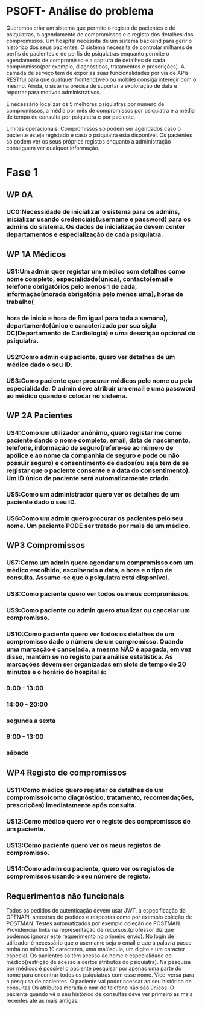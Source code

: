 # PSOFT- Análise do problema

Queremos criar um sistema que permite o registo de pacientes e de psiquiatras, o agendamento de compromissos e o registo dos detalhes dos compromissos.
Um hospital necessita de um sistema backend para gerir o histórico dos seus pacientes. O sistema necessita de controlar milhares de perfis de pacientes e de perfis de psiquiatras enquanto permite o agendamento de compromisso e a captura de detalhes de cada compromisso(por exemplo, diagnósticos, tratamentos e prescrições). A camada de serviço tem de expor as suas funcionalidades por via de APIs RESTful para que qualquer frontend(web ou mobile) consiga interegir com o mesmo. Ainda, o sistema precisa de suportar a exploração de data e reportar para motivos administrativos.

É necessário localizar os 5 melhores psiquiatras por número de compromissos, a média por mês de compromissos por psiquiatra e a média de tempo de consulta por psiquiatra e por paciente.

Limites operacionais: Compromissos só podem ser agendados caso o paciente esteja registado e caso o psiquiatra esta disponível. Os pacientes só podem ver os seus próprios registos enquanto a administração conseguem ver qualquer informação.

# Fase 1

## WP 0A

### UC0:Necessidade de inicializar o sistema para os admins, inicializar usando credenciais(username e password) para os admins do sistema. Os dados de inicialização devem conter departamentos e especialização de cada psiquiatra.

## WP 1A Médicos

### US1:Um admin quer registar um médico com detalhes como nome completo, especialidade(única), contacto(email e telefone obrigatórios pelo menos 1 de cada, informação(morada obrigatória pelo menos uma), horas de trabalho(
### hora de inicio e hora de fim igual para toda a semana), departamento(único e caracterizado por sua sigla DC(Departamento de Cardiologia) e uma descrição opcional do psiquiatra.

### US2:Como admin ou paciente, quero ver detalhes de um médico dado o seu ID.

### US3:Como paciente quer procurar médicos pelo nome ou pela especialidade. O admin deve atribuir um email e uma password ao médico quando o colocar no sistema.

## WP 2A Pacientes

### US4:Como um utilizador anónimo, quero registar me como paciente dando o nome completo, email, data de nascimento, telefone, informação de seguro(refere-se ao número de apólice e ao nome da companhia de seguro e pode ou não possuir seguro) e consentimento de dados(ou seja tem de se registar que o paciente consente e a data do consentimento). Um ID único de paciente será automaticamente criado.
### US5:Como um administrador quero ver os detalhes de um paciente dado o seu ID.
### US6:Como um admin quero procurar os pacientes pelo seu nome. Um paciente PODE ser tratado por mais de um médico.

## WP3 Compromissos

### US7:Como um admin quero agendar um compromisso com um médico escolhido, escolhendo a data, a hora e o tipo de consulta. Assume-se que o psiquiatra está disponível.
### US8:Como paciente quero ver todos os meus compromissos. 
### US9:Como paciente ou admin quero atualizar ou cancelar um compromisso. 
### US10:Como paciente quero ver todos os detalhes de um compromisso dado o número de um compromisso. Quando uma marcação é cancelada, a mesma NÃO é apagada, em vez disso, mantém se no registo para análise estatística. As marcações devem ser organizadas em slots de tempo de 20 minutos e o horário do hospital é:
### 9:00 - 13:00
### 14:00 - 20:00
### segunda a sexta


### 9:00 - 13:00
### sábado

## WP4 Registo de compromissos

### US11:Como médico quero registar os detalhes de um compromisso(como diagnóstico, tratamento, recomendações, prescrições) imediatamente após consulta. 
### US12:Como médico quero ver o registo dos compromissos de um paciente.
### US13:Como paciente quero ver os meus registos de compromisso.
### US14:Como admin ou paciente, quero ver os registos de compromissos usando o seu número de registo.

## Requerimentos não funcionais

Todos os pedidos de autenticação devem usar JWT, a especificação da OPENAPI, amostras de pedidos e respostas como por exemplo coleção de POSTMAN. Testes automatizados por exemplo coleção de POSTMAN.
Providenciar links na representação de recursos.(professor diz que podemos ignorar este requerimento no primeiro envio).
No login de utilizador é necessário que o username seja o email e que a palavra passe tenha no mínimo 10 caracteres, uma maiúscula, um digito e um caracter especial.
Os pacientes só têm acesso ao nome e especialidade do médico(restrição de acesso a certos atributos do psiquiatra).
Na pesquisa por médicos é possível o paciente pesquisar por apenas uma parte do nome para encontrar todos os psiquiatras com esse nome. Vice-versa para a pesquisa de pacientes.
O paciente vai poder acessar ao seu histórico de consultas
Os atributos morada e nmr de telefone não são únicos.
O paciente quando vê o seu histórico de consultas deve ver primeiro as mais recentes até as mais antigas.

